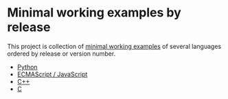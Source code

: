 # Minimal working examples by release

This project is collection of [minimal working examples](https://en.wikipedia.org/wiki/Minimal_working_example)
of several languages ordered by release or version number.

* [Python](python/README.md)
* [ECMAScript / JavaScript](js/README.md)
* [C++](cpp/README.md)
* [C](c/README.md)
